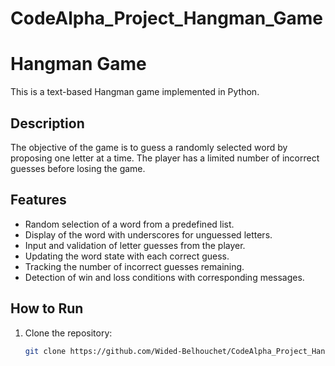 # CodeAlpha_Project_Hangman_Game
# Hangman Game

This is a text-based Hangman game implemented in Python.

## Description

The objective of the game is to guess a randomly selected word by proposing one letter at a time. The player has a limited number of incorrect guesses before losing the game.

## Features

- Random selection of a word from a predefined list.
- Display of the word with underscores for unguessed letters.
- Input and validation of letter guesses from the player.
- Updating the word state with each correct guess.
- Tracking the number of incorrect guesses remaining.
- Detection of win and loss conditions with corresponding messages.

## How to Run

1. Clone the repository:
   ```bash
   git clone https://github.com/Wided-Belhouchet/CodeAlpha_Project_Hangman_Game.git

